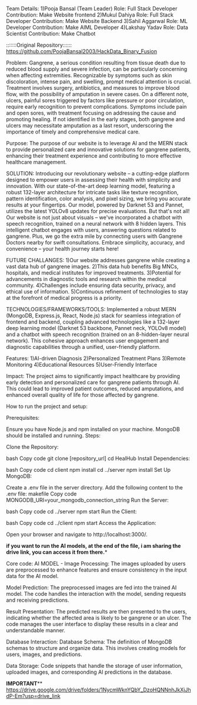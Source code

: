 Team Details:
1)Pooja Bansal (Team Leader)
 Role: Full Stack Developer 
 Contribution: Make Website frontend
2)Mukul Dahiya
 Role: Full Stack Developer 
 Contribution: Make Website Backend
3)Sahil Aggarwal
 Role: ML Developer 
 Contribution: Make AIML Developer 
4)Lakshay Yadav
 Role: Data Scientist
 Contribution: Make Chatbot


:::::::Original Repository::::::
https://github.com/PoojaBansal2003/HackData_Binary_Fusion


Problem:
Gangrene, a serious condition resulting from tissue death due to reduced blood supply and severe infection, can be particularly concerning when affecting extremities. Recognizable by symptoms such as skin discoloration, intense pain, and swelling, prompt medical attention is crucial. Treatment involves surgery, antibiotics, and measures to improve blood flow, with the possibility of amputation in severe cases. On a different note, ulcers, painful sores triggered by factors like pressure or poor circulation, require early recognition to prevent complications. Symptoms include pain and open sores, with treatment focusing on addressing the cause and promoting healing. If not identified in the early stages, both gangrene and ulcers may necessitate amputation as a last resort, underscoring the importance of timely and comprehensive medical care.

Purpose:
The purpose of our website is to leverage AI and the MERN stack to provide personalized care and innovative solutions for gangrene patients, enhancing their treatment experience and contributing to more effective healthcare management.

SOLUTION: 
Introducing our revolutionary website – a cutting-edge platform designed to empower users in assessing their health with simplicity and innovation. With our state-of-the-art deep learning model, featuring a robust 132-layer architecture for intricate tasks like texture recognition, pattern identification, color analysis, and pixel sizing, we bring you accurate results at your fingertips. Our model, powered by Darknet 53 and Pannet, utilizes the latest YOLOv8 updates for precise evaluations. But that's not all! Our website is not just about visuals – we've incorporated a chatbot with speech recognition, trained on a neural network with 8 hidden layers. This intelligent chatbot engages with users, answering questions related to gangrene. Plus, we go the extra mile by connecting users with Gangrene Doctors nearby for swift consultations. Embrace simplicity, accuracy, and convenience – your health journey starts here!

FUTURE CHALLANGES:
1)Our website addresses gangrene while creating a vast data hub of gangrene images.
2)This data hub benefits Big MNCs, hospitals, and medical institutes for improved treatments.
3)Potential for advancements in diagnostic tools and research within the medical community.
4)Challenges include ensuring data security, privacy, and ethical use of information.
5)Continuous refinement of technologies to stay at the forefront of medical progress is a priority.

TECHNOLOGIES/FRAMEWORKS/TOOLS:
Implemented a robust MERN (MongoDB, Express.js, React, Node.js) stack for seamless integration of frontend and backend, coupling advanced technologies like a 132-layer deep learning model (Darknet 53 backbone, Pannet neck, YOLOv8 model) and a chatbot with speech recognition (trained on an 8-hidden-layer neural network). This cohesive approach enhances user engagement and diagnostic capabilities through a unified, user-friendly platform.

Features:
1)AI-driven Diagnosis
2)Personalized Treatment Plans
3)Remote Monitoring
4)Educational Resources
5)User-Friendly Interface

Impact:
The project aims to significantly impact healthcare by providing early detection and personalized care for gangrene patients through AI. This could lead to improved patient outcomes, reduced amputations, and enhanced overall quality of life for those affected by gangrene.


How to run the project and setup:
 
Prerequisites:

Ensure you have Node.js and npm installed on your machine.
MongoDB should be installed and running.
Steps:

Clone the Repository:

bash
Copy code
git clone [repository_url]
cd HealHub
Install Dependencies:

bash
Copy code
cd client
npm install
cd ../server
npm install
Set Up MongoDB:

Create a .env file in the server directory.
Add the following content to the .env file:
makefile
Copy code
MONGODB_URI=your_mongodb_connection_string
Run the Server:

bash
Copy code
cd ../server
npm start
Run the Client:

bash
Copy code
cd ../client
npm start
Access the Application:

Open your browser and navigate to http://localhost:3000/.

******if you want to run the AI models, at the end of the file, i am sharing the drive link, you can access it from there.*******

Core code:
AI MODEL - 
Image Processing: The images uploaded by users are preprocessed to enhance features and ensure consistency in the input data for the AI model.

Model Prediction: The preprocessed images are fed into the trained AI model. The code handles the interaction with the model, sending requests and receiving predictions.

Result Presentation: The predicted results are then presented to the users, indicating whether the affected area is likely to be gangrene or an ulcer. The code manages the user interface to display these results in a clear and understandable manner.

Database Interaction:
Database Schema: The definition of MongoDB schemas to structure and organize data. This involves creating models for users, images, and predictions.

Data Storage: Code snippets that handle the storage of user information, uploaded images, and corresponding AI predictions in the database.






******IMPORTANT********
https://drive.google.com/drive/folders/1NycmWknYQbY_DzoHQNNnhJkXjJhdP-Em?usp=drive_link 
